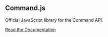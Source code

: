 ## Command.js

Official JavaScript library for the Command API.

[Read the Documentation](https://portal.oncommand.io/docs/command-js/0.36.0/introduction)